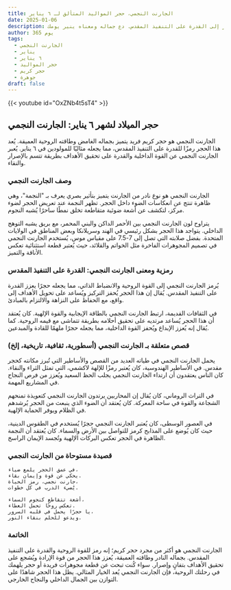```yaml
---
title: الجارنت النجمي، حجر المواليد المتألق لـ ٦ يناير
date: 2025-01-06
description: اشعر بأهمية الجارنت النجمي، حجر المواليد لـ ٦ يناير الذي يرمز إلى القدرة على التنفيذ المقدس. دع جماله ومعناه ينير يومك.
author: 365 يوم
tags:
  - الجارنت النجمي
  - يناير
  - ٦ يناير
  - حجر المواليد
  - حجر كريم
  - جوهرة
draft: false
---
```


{{< youtube id="OxZNb4t5sT4" >}}

## حجر الميلاد لشهر ٦ يناير: الجارنت النجمي

الجارنت النجمي هو حجر كريم فريد يتميز بجماله الغامض وطاقته الروحية العميقة. يُعد هذا الحجر رمزًا للقدرة على التنفيذ المقدس، مما يجعله مثاليًا للمولودين في ٦ يناير. يُعبر الجارنت النجمي عن القوة الداخلية والقدرة على تحقيق الأهداف بطريقة تتسم بالإصرار والنقاء.

### وصف الجارنت النجمي

الجارنت النجمي هو نوع نادر من الجارنت يتميز بتأثير بصري يعرف بـ "النجمة"، وهي ظاهرة تنتج عن انعكاسات الضوء داخل الحجر. تظهر النجمة عند تعريض الحجر لضوء مركز، لتكشف عن أشعة ضوئية متقاطعة تخلق نمطًا ساحرًا يُشبه النجوم.

يتراوح لون الجارنت النجمي بين الأحمر الداكن والبني المحمر، مع بريق يشبه التوهج الداخلي. يتواجد هذا الحجر بشكل رئيسي في الهند وسريلانكا وبعض المناطق في الولايات المتحدة. بفضل صلابته التي تصل إلى 7-7.5 على مقياس موس، يُستخدم الجارنت النجمي في تصميم المجوهرات الفاخرة مثل الخواتم والقلائد، حيث يُعتبر قطعة استثنائية تعكس الأناقة والتميز.

### رمزية ومعنى الجارنت النجمي: القدرة على التنفيذ المقدس

يُرمز الجارنت النجمي إلى القوة الروحية والانضباط الذاتي، مما يجعله حجرًا يعزز القدرة على التنفيذ المقدس. يُقال إن هذا الحجر يُحفز التركيز ويُساعد على تحويل الأهداف إلى واقع، مع الحفاظ على النزاهة والالتزام بالمبادئ.

في الثقافات القديمة، ارتبط الجارنت النجمي بالطاقة الإيجابية والقوة الإلهية. كان يُعتقد أن هذا الحجر يُساعد مرتديه على تحقيق أحلامه بطريقة تتماشى مع قيمه الروحية. كما يُقال إنه يُعزز الإبداع ويُحفز القوة الداخلية، مما يجعله حجرًا ملهمًا للقادة والمبدعين.

### قصص متعلقة بـ الجارنت النجمي (أسطورية، ثقافية، تاريخية، إلخ)

يحمل الجارنت النجمي في طياته العديد من القصص والأساطير التي تُبرز مكانته كحجر مقدس. في الأساطير الهندوسية، كان يُعتبر رمزًا للإلهة لاكشمي، التي تمثل الثراء والنقاء. كان الناس يعتقدون أن ارتداء الجارنت النجمي يجلب الحظ السعيد ويُعزز من فرص النجاح في المشاريع المهمة.

في التراث الروماني، كان يُقال إن المحاربين يرتدون الجارنت النجمي كتعويذة تمنحهم الشجاعة والقوة في ساحة المعركة. كان يُعتقد أن الضوء الذي ينبعث من الحجر يُرشدهم في الظلام ويوفر الحماية الإلهية.

في العصور الوسطى، كان يُعتبر الجارنت النجمي حجرًا يُستخدم في الطقوس الدينية، حيث كان يُوضع على المذابح كرمز للتواصل بين الأرض والسماء. كان يُعتقد أن النجمة الظاهرة في الحجر تعكس البركات الإلهية وتُجسد الإيمان الراسخ.

### قصيدة مستوحاة من الجارنت النجمي

```
في عمق الحجر يلمع ضياء،
يحكي عن قوة وإيمان بقاء.
جارنت نجمي، رمز الحياة،
يُضيء الدرب في كل خطوات.

أشعة تتقاطع كنجوم السماء،
تعكس روحًا تحمل العطاء.
يا حجرًا يحمل في قلبه السرور،
ويدعو للحلم بنقاء النور.
```

### الخاتمة

الجارنت النجمي هو أكثر من مجرد حجر كريم؛ إنه رمز للقوة الروحية والقدرة على التنفيذ المقدس. بجماله النادر وطاقته العميقة، يُعزز هذا الحجر من قوة الإرادة ويُشجع على تحقيق الأهداف بتفانٍ وإصرار. سواء كُنت تبحث عن قطعة مجوهرات فريدة أو حجر يلهمك في رحلتك الروحية، فإن الجارنت النجمي يُعد الخيار المثالي. يظل هذا الحجر شاهدًا على التوازن بين الجمال الداخلي والنجاح الخارجي.